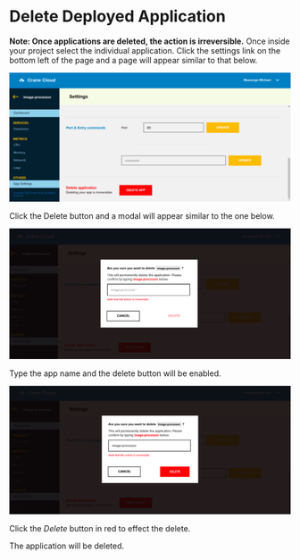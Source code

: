 # Delete Deployed Application
**Note: Once applications are deleted, the action is irreversible.**
Once inside your project select the individual application. Click the settings link on the bottom left of the page and a page will appear similar to that below.

![](../img/appUpdate3.png)

Click the Delete button and a modal will appear similar to the one below.

![](../img/appDelete1.png)

Type the app name and the delete button will be enabled.

![](../img/appDelete2.png)

Click the *Delete* button in red to effect the delete.

The application will be deleted.
